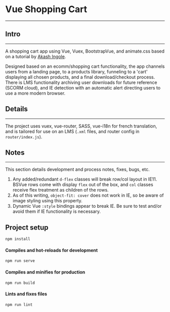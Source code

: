 # Vue Shopping Cart
---
## Intro
---
A shopping cart app using Vue, Vuex, BootstrapVue, and animate.css based on a tutorial by [Akash Ingole](https://www.youtube.com/watch?v=irr7ACcmW_4).

Designed based on an ecomm/shopping cart functionality, the app channels users from a landing page, to a products library, funneling to a 'cart' displaying all chosen products, and a final download/checkout process.  There is LMS functionality archiving user downloads for future reference (SCORM cloud), and IE detection with an automatic alert directing users to use a more modern browser.

## Details
---
The project uses vuex, vue-router, SASS, vue-i18n for french translation, and is tailored for use on an LMS (`.xml` files, and router config in `router/index.js`). 

## Notes
---
This section details development and process notes, fixes, bugs, etc.

1. Any added/redundant `d-flex` classes will break row/col layout in IE11. BSVue rows come with display `flex` out of the box, and `col` classes receive flex treatment as children of the rows.
2. As of this writing, `object-fit: cover` does not work in IE, so be aware of image styling using this property.
3. Dynamic Vue `:style` bindings appear to break IE. Be sure to test and/or avoid them if IE functionality is necessary.


## Project setup
```
npm install
```

#### Compiles and hot-reloads for development
```
npm run serve
```

#### Compiles and minifies for production
```
npm run build
```

#### Lints and fixes files
```
npm run lint
```